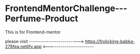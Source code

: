 # FrontendMentorChallenge---Perfume-Product
This is for Frontend-mentor



please visit -------------------------> https://frolicking-babka-278fea.netlify.app <-----------------------
